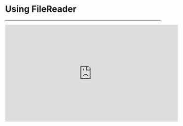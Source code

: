 ﻿# Using FileReader

---
<iframe width="560" height="315" src="https://www.youtube.com/embed/wZitLtqGJ_4?list=PL1DEQjXG2xnKej4YA8DnDOiHiYO3du-FT" frameborder="0" allowfullscreen></iframe>